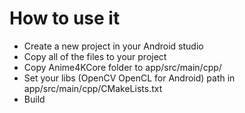 # How to use it
- Create a new project in your Android studio
- Copy all of the files to your project
- Copy Anime4KCore folder to app/src/main/cpp/
- Set your libs (OpenCV OpenCL for Android) path in app/src/main/cpp/CMakeLists.txt
- Build